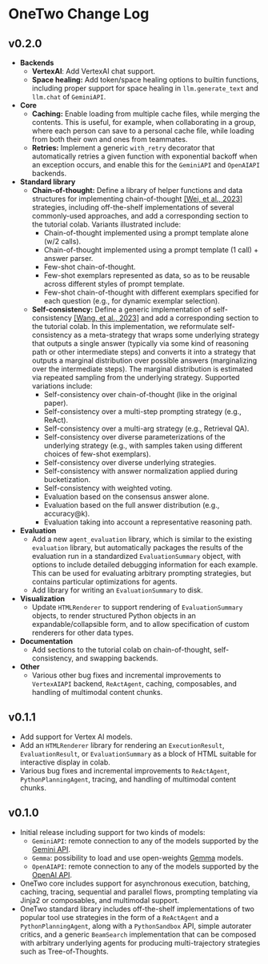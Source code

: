 # OneTwo Change Log

## v0.2.0

* **Backends**
  * **VertexAI**: Add VertexAI chat support.
  * **Space healing:** Add token/space healing options to builtin functions,
    including proper support for space healing in `llm.generate_text` and
    `llm.chat` of `GeminiAPI`.
* **Core**
  * **Caching:** Enable loading from multiple cache files, while merging the
    contents. This is useful, for example, when collaborating in a group, where
    each person can save to a personal cache file, while loading from both their
    own and ones from teammates.
  * **Retries:** Implement a generic `with_retry` decorator that automatically
    retries a given function with exponential backoff when an exception occurs,
    and enable this for the `GeminiAPI` and `OpenAIAPI` backends.
* **Standard library**
  * **Chain-of-thought:** Define a library of helper functions and data
    structures for implementing chain-of-thought
    [[Wei, et al., 2023]](https://arxiv.org/pdf/2201.11903) strategies,
    including off-the-shelf implementations of several commonly-used approaches,
    and add a corresponding section to the tutorial colab. Variants illustrated
    include:
    * Chain-of-thought implemented using a prompt template alone (w/2 calls).
    * Chain-of-thought implemented using a prompt template (1 call) + answer
      parser.
    * Few-shot chain-of-thought.
    * Few-shot exemplars represented as data, so as to be reusable across
      different styles of prompt template.
    * Few-shot chain-of-thought with different exemplars specified for each
      question (e.g., for dynamic exemplar selection).
  * **Self-consistency:** Define a generic implementation of self-consistency
    [[Wang, et al., 2023]](https://arxiv.org/pdf/2203.11171) and add a
    corresponding section to the tutorial colab. In this implementation, we
    reformulate self-consistency as a meta-strategy that wraps some underlying
    strategy that outputs a single answer (typically via some kind of reasoning
    path or other intermediate steps) and converts it into a strategy that
    outputs a marginal distribution over possible answers (marginalizing over
    the intermediate steps). The marginal distribution is estimated via repeated
    sampling from the underlying strategy. Supported variations include:
    * Self-consistency over chain-of-thought (like in the original paper).
    * Self-consistency over a multi-step prompting strategy (e.g., ReAct).
    * Self-consistency over a multi-arg strategy (e.g., Retrieval QA).
    * Self-consistency over diverse parameterizations of the underlying strategy
      (e.g., with samples taken using different choices of few-shot exemplars).
    * Self-consistency over diverse underlying strategies.
    * Self-consistency with answer normalization applied during bucketization.
    * Self-consistency with weighted voting.
    * Evaluation based on the consensus answer alone.
    * Evaluation based on the full answer distribution (e.g., accuracy@k).
    * Evaluation taking into account a representative reasoning path.
* **Evaluation**
  * Add a new `agent_evaluation` library, which is similar to the existing
    `evaluation` library, but automatically packages the results of the
    evaluation run in a standardized `EvaluationSummary` object, with options to
    include detailed debugging information for each example. This can be used
    for evaluating arbitrary prompting strategies, but contains particular
    optimizations for agents.
  * Add library for writing an `EvaluationSummary` to disk.
* **Visualization**
  * Update `HTMLRenderer` to support rendering of `EvaluationSummary` objects,
    to render structured Python objects in an expandable/collapsible form, and
    to allow specification of custom renderers for other data types.
* **Documentation**
  * Add sections to the tutorial colab on chain-of-thought, self-consistency,
    and swapping backends.
* **Other**
  * Various other bug fixes and incremental improvements to `VertexAIAPI`
    backend, `ReActAgent`, caching, composables, and handling of multimodal
    content chunks.

## v0.1.1

* Add support for Vertex AI models.
* Add an `HTMLRenderer` library for rendering an `ExecutionResult`,
  `EvaluationResult`, or `EvaluationSummary` as a block of HTML suitable for
  interactive display in colab.
* Various bug fixes and incremental improvements to `ReActAgent`,
  `PythonPlanningAgent`, tracing, and handling of multimodal content chunks.

## v0.1.0

* Initial release including support for two kinds of models:
  * `GeminiAPI`: remote connection to any of the models supported by the
    [Gemini API](https://ai.google.dev/).
  * `Gemma`: possibility to load and use open-weights
    [Gemma](https://github.com/google-deepmind/gemma) models.
  * `OpenAIAPI`: remote connection to any of the models supported by the
    [OpenAI API](https://platform.openai.com/docs/overview).
* OneTwo core includes support for asynchronous execution, batching, caching,
  tracing, sequential and parallel flows, prompting templating via Jinja2 or
  composables, and multimodal support.
* OneTwo standard library includes off-the-shelf implementations of two popular
  tool use strategies in the form of a `ReActAgent` and a `PythonPlanningAgent`,
  along with a `PythonSandbox` API, simple autorater critics, and a generic
  `BeamSearch` implementation that can be composed with arbitrary underlying
  agents for producing multi-trajectory strategies such as Tree-of-Thoughts.
